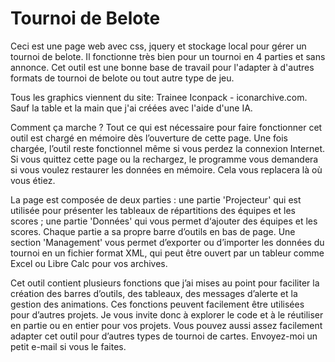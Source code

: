 # Tournoi de Belote
Ceci est une page web avec css, jquery et stockage local pour gérer un tournoi de belote. Il fonctionne très bien pour un tournoi en 4 parties et sans annonce. Cet outil est une bonne base de travail pour l'adapter à d'autres formats de tournoi de belote ou tout autre type de jeu.

Tous les graphics viennent du site: Trainee Iconpack - iconarchive.com. Sauf la table et la main que j'ai créées avec l'aide d'une IA.

Comment ça marche ?
Tout ce qui est nécessaire pour faire fonctionner cet outil est chargé en mémoire dès l’ouverture de cette page. Une fois chargée, l’outil reste fonctionnel même si vous perdez la connexion Internet. Si vous quittez cette page ou la rechargez, le programme vous demandera si vous voulez restaurer les données en mémoire. Cela vous replacera là où vous étiez.

La page est composée de deux parties : une partie 'Projecteur' qui est utilisée pour présenter les tableaux de répartitions des équipes et les scores ; une partie 'Données' qui vous permet d‘ajouter des équipes et les scores. Chaque partie a sa propre barre d’outils en bas de page. Une section 'Management' vous permet d’exporter ou d’importer les données du tournoi en un fichier format XML, qui peut être ouvert par un tableur comme Excel ou Libre Calc pour vos archives.

Cet outil contient plusieurs fonctions que j’ai mises au point pour faciliter la création des barres d’outils, des tableaux, des messages d’alerte et la gestion des animations. Ces fonctions peuvent facilement être utilisées pour d’autres projets. Je vous invite donc à explorer le code et à le réutiliser en partie ou en entier pour vos projets. Vous pouvez aussi assez facilement adapter cet outil pour d’autres types de tournoi de cartes. Envoyez-moi un petit e-mail si vous le faites.
